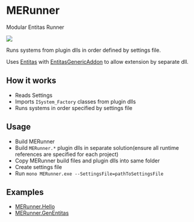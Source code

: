 # MERunner
Modular Entitas Runner

![](https://img.shields.io/apm/l/vim-mode.svg)

Runs systems from plugin dlls in order defined by settings file.

Uses [Entitas](https://github.com/sschmid/Entitas-CSharp) with [EntitasGenericAddon](https://github.com/c0ffeeartc/EntitasGenericAddon) to allow extension by separate dll.

## How it works
  - Reads Settings
  - Imports `ISystem_Factory` classes from plugin dlls
  - Runs systems in order specified by settings file

## Usage
  - Build MERunner
  - Build `MERunner.*` plugin dlls in separate solution(ensure all runtime references are specified for each project)
  - Copy MERunner build files and plugin dlls into same folder
  - Create settings file
  - Run `mono MERunner.exe --SettingsFile=pathToSettingsFile`
  
## Examples
  - [MERunner.Hello](https://github.com/c0ffeeartc/MERunner.Hello)
  - [MERunner.GenEntitas](https://github.com/c0ffeeartc/GenEntitas)
